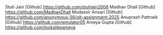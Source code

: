 Stuti Jain [Github] https://github.com/stutijain2006
Madhav Dhall [Github] https://github.com/MadhavDhall
Mudassir Ansari [Github] https://github.com/anonymous-56/git-assignment-2025
Anuprash Pattnaik [Github] https://github.com/emulator05
Ameya Gupta [Github]  https://github.com/lookslikeameya
